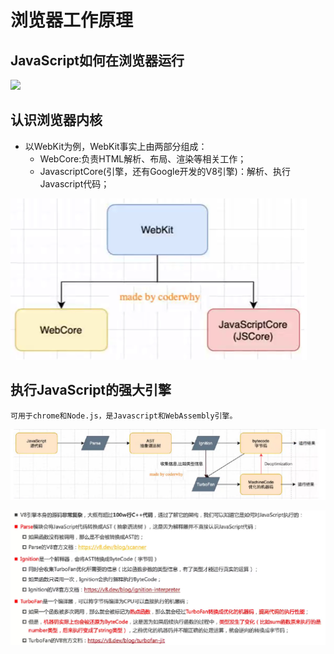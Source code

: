 # 浏览器工作原理
## JavaScript如何在浏览器运行
![](../images/JavaScript如何运行.png)

## 认识浏览器内核

* 以WebKit为例，WebKit事实上由两部分组成：
  * WebCore:负责HTML解析、布局、渲染等相关工作；
  * JavascriptCore(引擎，还有Google开发的V8引擎)：解析、执行Javascript代码；

![](../images/WebKit.png)

## 执行JavaScript的强大引擎
    可用于chrome和Node.js，是Javascript和WebAssembly引擎。

![](../images/V8引擎.png)

![](../images/V8引擎框架.png)